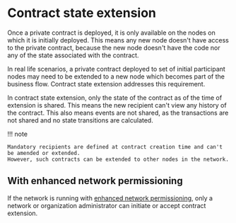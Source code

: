 # Contract state extension

Once a private contract is deployed, it is only available on the nodes on which it is initially deployed.
This means any new node doesn't have access to the private contract, because the new node doesn't have the code nor any
of the state associated with the contract.

In real life scenarios, a private contract deployed to set of initial participant nodes may need to be extended to a new
node which becomes part of the business flow.
Contract state extension addresses this requirement.

In contract state extension, only the state of the contract as of the time of extension is shared.
This means the new recipient can't view any history of the contract.
This also means events are not shared, as the transactions are not shared and no state transitions are calculated.

!!! note

    Mandatory recipients are defined at contract creation time and can't be amended or extended.
    However, such contracts can be extended to other nodes in the network.

## With enhanced network permissioning

If the network is running with [enhanced network permissioning](../PermissionsOverview.md#enhanced-network-permissioning),
only a network or organization administrator can initiate or accept contract extension.
